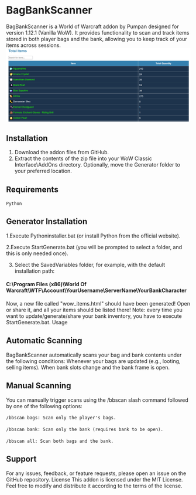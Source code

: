 # BagBankScanner
BagBankScanner is a World of Warcraft addon by Pumpan designed for version 1.12.1 (Vanilla WoW). It provides functionality to scan and track items stored in both player bags and the bank, allowing you to keep track of your items across sessions.
![](screenshot.png)
## Installation
1. Download the addon files from GitHub.
2. Extract the contents of the zip file into your WoW Classic Interface\AddOns directory.
    Optionally, move the Generator folder to your preferred location.
## Requirements
    Python
## Generator Installation
1.Execute Pythoninstaller.bat (or install Python from the official website).

2.Execute StartGenerate.bat (you will be prompted to select a folder, and this is only needed once).

3. Select the SavedVariables folder, for example, with the default installation path:
   
#### C:\Program Files (x86)\World Of Warcraft\WTF\Account\YourUsername\ServerName\YourBankCharacter
Now, a new file called "wow_items.html" should have been generated! Open or share it, and all your items should be listed there! Note: every time you want to update/generate/share your bank inventory, you have to execute StartGenerate.bat.
Usage
## Automatic Scanning
BagBankScanner automatically scans your bag and bank contents under the following conditions:
    Whenever your bags are updated (e.g., looting, selling items).
    When bank slots change and the bank frame is open.
## Manual Scanning
You can manually trigger scans using the /bbscan slash command followed by one of the following options:

    /bbscan bags: Scan only the player's bags.

    /bbscan bank: Scan only the bank (requires bank to be open).

    /bbscan all: Scan both bags and the bank.
## Support
For any issues, feedback, or feature requests, please open an issue on the GitHub repository.
License
This addon is licensed under the MIT License. Feel free to modify and distribute it according to the terms of the license.
